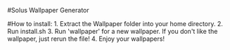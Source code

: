 #Solus Wallpaper Generator

#How to install:
	1. Extract the Wallpaper folder into your home directory.
	2. Run install.sh
	3. Run 'wallpaper' for a new wallpaper. If you don't like the wallpaper, just rerun the file!
	4. Enjoy your wallpapers!

